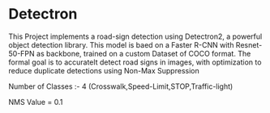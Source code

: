 # Detectron

This Project implements a road-sign detection using Detectron2, a powerful object detection library. This model is baed on a Faster R-CNN with Resnet-50-FPN as backbone,
trained on a custom Dataset of COCO format. The formal goal is to accuratelt detect road signs in images, with optimization to reduce duplicate detections using Non-Max Suppression

Number of Classes :- 4 (Crosswalk,Speed-Limit,STOP,Traffic-light)

NMS Value = 0.1
